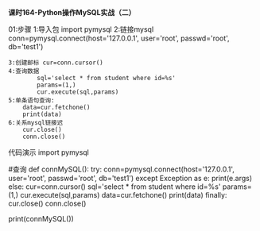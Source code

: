 **课时164-Python操作MySQL实战（二）**

01:步骤
	1:导入包 import pymysql
	2:链接mysql 
		conn=pymysql.connect(host='127.0.0.1',
		                     user='root',
		                     passwd='root',
		                     db='test1')
	
	3:创建邮标 cur=conn.cursor()
	4:查询数据
			sql='select * from student where id=%s'
			params=(1,)
			cur.execute(sql,params)
	5:单条语句查询:
		data=cur.fetchone()
		print(data)	
	6:关系mysql链接迟
		cur.close()
		conn.close()
	
代码演示
import pymysql

#查询
def connMySQL():
	try:
		conn=pymysql.connect(host='127.0.0.1',
		                     user='root',
		                     passwd='root',
		                     db='test1')
	except Exception as e:
		print(e.args)
	else:
		cur=conn.cursor()
		sql='select * from student where id=%s'
		params=(1,)
		cur.execute(sql,params)
		data=cur.fetchone()
		print(data)
	finally:
		cur.close()
		conn.close()

print(connMySQL())
